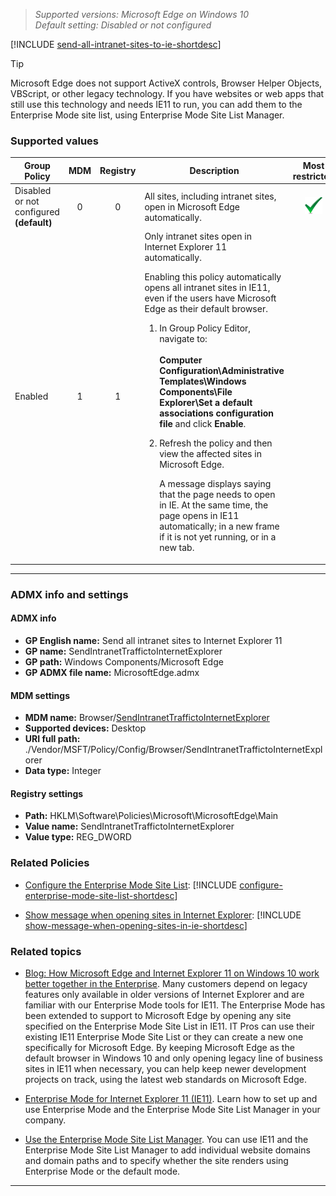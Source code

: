 <!-- ## Send all intranet sites to Internet Explorer 11 -->
>*Supported versions: Microsoft Edge on Windows 10*<br>
>*Default setting:  Disabled or not configured*

[!INCLUDE [send-all-intranet-sites-to-ie-shortdesc](../shortdesc/send-all-intranet-sites-to-ie-shortdesc.md)] 

>[!TIP]
>Microsoft Edge does not support ActiveX controls, Browser Helper Objects, VBScript, or other legacy technology. If you have websites or web apps that still use this technology and needs IE11 to run, you can add them to the Enterprise Mode site list, using Enterprise Mode Site List Manager. 


### Supported values

|Group Policy  |MDM |Registry |Description |Most restricted |
|---|:---:|:---:|---|:---:|
|Disabled or not configured<br>**(default)** |0 |0 |All sites, including intranet sites, open in Microsoft Edge automatically. |![Most restricted value](../images/check-gn.png) |
|Enabled |1 |1 |Only intranet sites open in Internet Explorer 11 automatically.<p><p>Enabling this policy automatically opens all intranet sites in IE11, even if the users have Microsoft Edge as their default browser.<ol><li>In Group Policy Editor, navigate to:<br><br>**Computer Configuration\\Administrative Templates\\Windows Components\\File Explorer\\Set a default associations configuration file** and click **Enable**.<p></li><li>Refresh the policy and then view the affected sites in Microsoft Edge.<p><p>A message displays saying that the page needs to open in IE. At the same time, the page opens in IE11 automatically; in a new frame if it is not yet running, or in a new tab.</li></ol>| |
---


### ADMX info and settings
#### ADMX info
- **GP English name:** Send all intranet sites to Internet Explorer 11 
- **GP name:** SendIntranetTraffictoInternetExplorer
- **GP path:** Windows Components/Microsoft Edge
- **GP ADMX file name:** MicrosoftEdge.admx

#### MDM settings
- **MDM name:** Browser/[SendIntranetTraffictoInternetExplorer](https://docs.microsoft.com/en-us/windows/client-management/mdm/policy-csp-browser#browser-sendintranettraffictointernetexplorer)
- **Supported devices:** Desktop
- **URI full path:** ./Vendor/MSFT/Policy/Config/Browser/SendIntranetTraffictoInternetExplorer 
- **Data type:** Integer

#### Registry settings
- **Path:** HKLM\\Software\\Policies\\Microsoft\\MicrosoftEdge\\Main
- **Value name:** SendIntranetTraffictoInternetExplorer
- **Value type:** REG_DWORD

### Related Policies
- [Configure the Enterprise Mode Site List](../available-policies.md#configure-the-enterprise-mode-site-list): [!INCLUDE [configure-enterprise-mode-site-list-shortdesc](../shortdesc/configure-enterprise-mode-site-list-shortdesc.md)]

- [Show message when opening sites in Internet Explorer](../available-policies.md#show-message-when-opening-sites-in-internet-explorer): [!INCLUDE [show-message-when-opening-sites-in-ie-shortdesc](../shortdesc/show-message-when-opening-sites-in-ie-shortdesc.md)]


### Related topics
- [Blog: How Microsoft Edge and Internet Explorer 11 on Windows 10 work better together in the Enterprise](https://go.microsoft.com/fwlink/p/?LinkID=624035). Many customers depend on legacy features only available in older versions of Internet Explorer and are familiar with our Enterprise Mode tools for IE11. The Enterprise Mode has been extended to support to Microsoft Edge by opening any site specified on the Enterprise Mode Site List in IE11. IT Pros can use their existing IE11 Enterprise Mode Site List or they can create a new one specifically for Microsoft Edge. By keeping Microsoft Edge as the default browser in Windows 10 and only opening legacy line of business sites in IE11 when necessary, you can help keep newer development projects on track, using the latest web standards on Microsoft Edge. 

- [Enterprise Mode for Internet Explorer 11 (IE11)](https://go.microsoft.com/fwlink/p/?linkid=618377).  Learn how to set up and use Enterprise Mode and the Enterprise Mode Site List Manager in your company.

- [Use the Enterprise Mode Site List Manager](https://docs.microsoft.com/en-us/internet-explorer/ie11-deploy-guide/use-the-enterprise-mode-site-list-manager). You can use IE11 and the Enterprise Mode Site List Manager to add individual website domains and domain paths and to specify whether the site renders using Enterprise Mode or the default mode.

<hr>